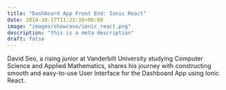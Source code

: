```yaml
---
title: "Dashboard App Front End: Ionic React"
date: 2019-10-17T11:22:16+06:00
image: "images/showcase/ionic_react.png"
description: "this is a meta description"
draft: false
---
```


David Seo, a rising junior at Vanderbilt University studying Computer Science and Applied Mathematics, shares his journey with constructing smooth and easy-to-use User Interface for the Dashboard App using Ionic React.
